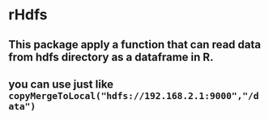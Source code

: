 # rHdfs

## This package apply a function that can read data from hdfs directory as a dataframe in R.

## you can use just like `copyMergeToLocal("hdfs://192.168.2.1:9000","/data")`
